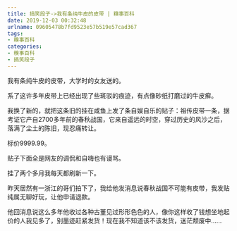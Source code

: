 ```yaml
---
title: 搞笑段子->我有条纯牛皮的皮带 | 糗事百科
date: 2019-12-03 00:32:48
urlname: 09605478b7fd9523e57b519e57cad367
tags: 
- 糗事百科
categories:
- 糗事百科
- 搞笑段子
---
```

我有条纯牛皮的皮带，大学时的女友送的。

系了这许多年皮带上已经出现了些斑驳的痕迹，有点像砂纸打磨过的牛皮癣。

我换了新的，就把这条旧的挂在咸鱼上发了条自娱自乐的贴子：祖传皮带一条，据考证它产自2700多年前的春秋战国，它来自遥远的时空，穿过历史的风沙之后，落满了尘土的陈旧，现忍痛转让。

标价9999.99。

贴子下面全是网友的调侃和自嗨也有谩骂。

挂了两个多月我每天都刷新一下。

昨天居然有一浙江的哥们拍下了，我给他发消息说春秋战国不可能有皮带，我发贴纯属无聊好玩，让他申请退款。

他回消息说这么多年他收过各种古董见过形形色色的人，像你这样收了钱想坐地起价的人我见多了，别墨迹赶紧发货！现在我不知道该不该发货，迷茫颓废中……


